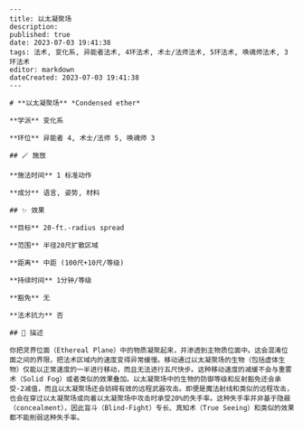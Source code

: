 
    ---
    title: 以太凝聚场
    description: 
    published: true
    date: 2023-07-03 19:41:38
    tags: 法术, 变化系, 异能者法术, 4环法术, 术士/法师法术, 5环法术, 唤魂师法术, 3环法术
    editor: markdown
    dateCreated: 2023-07-03 19:41:38
    ---

    # **以太凝聚场** *Condensed ether*

    **学派** 变化系 

    **环位** 异能者 4, 术士/法师 5, 唤魂师 3

    ## 🪄 施放

    **施法时间** 1 标准动作

    **成分** 语言, 姿势, 材料

    ## ✨ 效果 

    **目标** 20-ft.-radius spread 

    **范围** 半径20尺扩散区域

    **距离** 中距 (100尺+10尺/等级)  

    **持续时间** 1分钟/等级 

    **豁免** 无

    **法术抗力** 否

    ## 📖 描述

    你把灵界位面（Ethereal Plane）中的物质凝聚起来，并渗透到主物质位面中。这会混淆位面之间的界限，把法术区域内的速度变得异常缓慢。移动通过以太凝聚场的生物（包括虚体生物）仅能以正常速度的一半进行移动，而且无法进行五尺快步。这种移动速度的减缓不会与重雾术（Solid Fog）或者类似的效果叠加。以太凝聚场中的生物的防御等级和反射豁免还会承受-2减值，而且以太凝聚场还会妨碍有效的远程武器攻击。即便是魔法射线和类似的远程攻击，也会在穿过以太凝聚场或向着以太凝聚场中攻击时承受20%的失手率。这种失手率并非基于隐蔽（concealment），因此盲斗（Blind-Fight）专长、真知术（True Seeing）和类似的效果都不能削弱这种失手率。
    